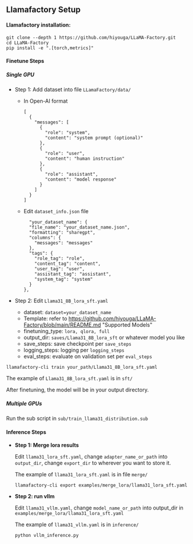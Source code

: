 ## Llamafactory Setup
#### Llamafactory installation:

```
git clone --depth 1 https://github.com/hiyouga/LLaMA-Factory.git
cd LLaMA-Factory
pip install -e ".[torch,metrics]"
```

#### Finetune Steps

##### Single GPU
- Step 1: Add dataset into file `LLamaFactory/data/`

  - In Open-AI format

    ```
    [
      {
        "messages": [
          {
            "role": "system",
            "content": "system prompt (optional)"
          },
          {
            "role": "user",
            "content": "human instruction"
          },
          {
            "role": "assistant",
            "content": "model response"
          }
        ]
      }
    ]
    ```

  - Edit `dataset_info.json` file

    ```
      "your_dataset_name": {
      "file_name": "your_dataset_name.json",
      "formatting": "sharegpt",
      "columns": {
        "messages": "messages"
      },
      "tags": {
        "role_tag": "role",
        "content_tag": "content",
        "user_tag": "user",
        "assistant_tag": "assistant",
        "system_tag": "system"
      }
    },
    ```

- Step 2: Edit `Llama31_8B_lora_sft.yaml`

  - dataset:  `dataset=your_dataset_name`
  - Template: refer to https://github.com/hiyouga/LLaMA-Factory/blob/main/README.md "Supported Models"
  - finetuning_type: `lora, qlora, full`
  - output_dir: `saves/Llama31_8B_lora_sft` or whatever model you like
  - save_steps: save checkpoint per `save_steps`
  - logging_steps: logging per `logging_steps`
  - eval_steps: evaluate on validation set per `eval_steps`

```
llamafactory-cli train your_path/Llama31_8B_lora_sft.yaml
```

The example of  `Llama31_8B_lora_sft.yaml` is in `sft/`

After finetuning, the model will be in your output directory.

##### Multiple GPUs

Run the sub script in `sub/train_llama31_distribution.sub`

#### Inference Steps

- **Step 1: Merge lora results**

  Edit `llama31_lora_sft.yaml`, change `adapter_name_or_path` into `output_dir`, change `export_dir` to wherever you want to store it.

  The example of  `llama31_lora_sft.yaml` is in file `merge/`

  ```
  llamafactory-cli export examples/merge_lora/llama31_lora_sft.yaml
  ```

- **Step 2: run vllm**

  Edit `llama31_vllm.yaml`, change `model_name_or_path` into output_dir in `examples/merge_lora/llama31_lora_sft.yaml`

  The example of  `llama31_vllm.yaml` is in `inference/`

  ```
  python vllm_inference.py
  ```